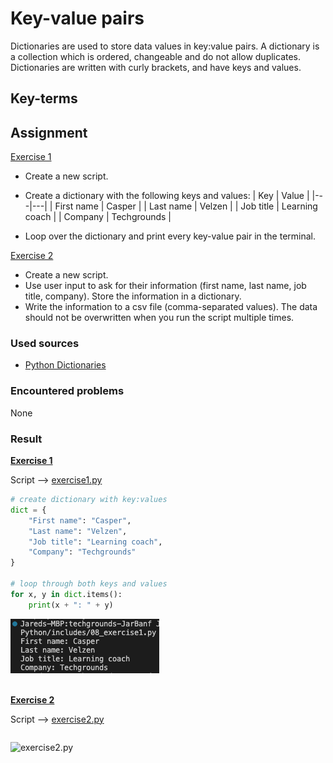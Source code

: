 # Key-value pairs
Dictionaries are used to store data values in key:value pairs. A dictionary is a collection which is ordered, changeable and do not allow duplicates. Dictionaries are written with curly brackets, and have keys and values.

## Key-terms

## Assignment

<ins>Exercise 1</ins>

- Create a new script.
- Create a dictionary with the following keys and values:
    | Key | Value |
    |---|---|
    | First name | Casper |
    | Last name | Velzen |
    | Job title | Learning coach |
    | Company | Techgrounds |

- Loop over the dictionary and print every key-value pair in the terminal.

<ins>Exercise 2</ins>

- Create a new script.
- Use user input to ask for their information (first name, last name, job title, company). Store the information in a dictionary.
- Write the information to a csv file (comma-separated values). The data should not be overwritten when you run the script multiple times.

### Used sources
- [Python Dictionaries](https://www.w3schools.com/python/python_dictionaries.asp)

### Encountered problems
None

### Result

**<ins>Exercise 1</ins>**

Script --> [exercise1.py](/09_Python/includes/08_exercise1.py)

```py
# create dictionary with key:values
dict = {
    "First name": "Casper",
    "Last name": "Velzen",
    "Job title": "Learning coach",
    "Company": "Techgrounds"
}

# loop through both keys and values
for x, y in dict.items():
    print(x + ": " + y)
```

![exercise1.py](/09_Python/includes/08_keyvalue-pairs1.png)<br><br>

**<ins>Exercise 2</ins>**

Script --> [exercise2.py](/09_Python/includes/08_exercise2.py)

```py

```

![exercise2.py](/09_Python/includes/08_keyvalue-pairs2.png)<br><br>